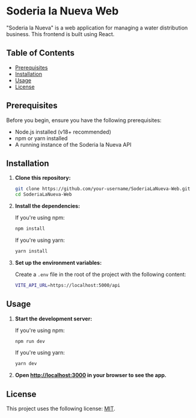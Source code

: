 # Soderia la Nueva Web

"Soderia la Nueva" is a web application for managing a water distribution business. This frontend is built using React.

## Table of Contents

- [Prerequisites](#prerequisites)
- [Installation](#installation)
- [Usage](#usage)
- [License](#license)

## Prerequisites

Before you begin, ensure you have the following prerequisites:

- Node.js installed (v18+ recommended)
- npm or yarn installed
- A running instance of the Soderia la Nueva API

## Installation

1. **Clone this repository:**

   ```bash
   git clone https://github.com/your-username/SoderiaLaNueva-Web.git
   cd SoderiaLaNueva-Web
    ```

2. **Install the dependencies:**

    If you're using npm:

    ```bash
    npm install
    ```

    If you're using yarn:

    ```bash
    yarn install
    ```

3. **Set up the environment variables:**

    Create a `.env` file in the root of the project with the following content:

    ```bash
    VITE_API_URL=https://localhost:5000/api
    ```

## Usage

1. **Start the development server:**

    If you're using npm:

    ```bash
    npm run dev
    ```

    If you're using yarn:

    ```bash
    yarn dev
    ```

2. **Open [http://localhost:3000](http://localhost:3000) in your browser to see the app.**

## License

This project uses the following license: [MIT](https://choosealicense.com/licenses/mit/).